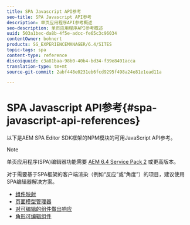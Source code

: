 ```yaml
---
title: SPA Javascript API参考
seo-title: SPA Javascript API参考
description: 单页应用程序API参考概述
seo-description: 单页应用程序API参考概述
uuid: 503a1bec-da8b-4f5e-adcc-fe65c3c96034
contentOwner: bohnert
products: SG_EXPERIENCEMANAGER/6.4/SITES
topic-tags: spa
content-type: reference
discoiquuid: c3a81baa-98b0-40b4-bd34-f39e8491acca
translation-type: tm+mt
source-git-commit: 2abf448e0231eb6fcd9295f498a24e81e1ead11a

---
```



# SPA Javascript API参考{#spa-javascript-api-references}

以下是AEM SPA Editor SDK框架的NPM模块的可用JavaScript API参考。

>[!NOTE]
>单页应用程序(SPA)编辑器功能需要 [AEM 6.4 Service Pack 2](https://helpx.adobe.com/experience-manager/6-4/release-notes/sp-release-notes.html) 或更高版本。
>
>对于需要基于SPA框架的客户端渲染（例如“反应”或“角度”）的项目，建议使用SPA编辑器解决方案。

* [组件映射](https://www.npmjs.com/package/@adobe/cq-spa-component-mapping)
* [页面模型管理器](https://www.npmjs.com/package/@adobe/cq-spa-page-model-manager)
* [对可编辑的组件做出响应](https://www.npmjs.com/package/@adobe/cq-react-editable-components)
* [角形可编辑组件](https://www.npmjs.com/package/@adobe/cq-angular-editable-components)